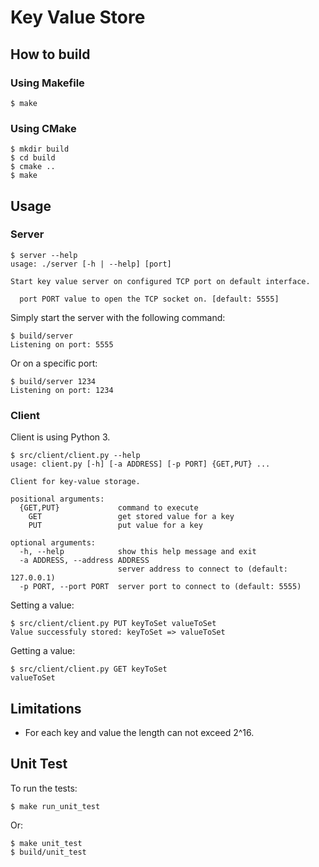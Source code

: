 # Key Value Store

## How to build

### Using Makefile

```
$ make
```

### Using CMake
```
$ mkdir build
$ cd build
$ cmake ..
$ make
```

## Usage

### Server
```
$ server --help
usage: ./server [-h | --help] [port]

Start key value server on configured TCP port on default interface.

  port PORT value to open the TCP socket on. [default: 5555]

```

Simply start the server with the following command:
```
$ build/server
Listening on port: 5555
```

Or on a specific port:
```
$ build/server 1234
Listening on port: 1234
```

### Client
Client is using Python 3.

```
$ src/client/client.py --help
usage: client.py [-h] [-a ADDRESS] [-p PORT] {GET,PUT} ...

Client for key-value storage.

positional arguments:
  {GET,PUT}             command to execute
    GET                 get stored value for a key
    PUT                 put value for a key

optional arguments:
  -h, --help            show this help message and exit
  -a ADDRESS, --address ADDRESS
                        server address to connect to (default: 127.0.0.1)
  -p PORT, --port PORT  server port to connect to (default: 5555)
```

Setting a value:
```
$ src/client/client.py PUT keyToSet valueToSet
Value successfuly stored: keyToSet => valueToSet
```

Getting a value:
```
$ src/client/client.py GET keyToSet           
valueToSet
```

## Limitations
* For each key and value the length can not exceed 2^16.

## Unit Test
To run the tests:
```
$ make run_unit_test
```

Or:
```
$ make unit_test
$ build/unit_test
```
